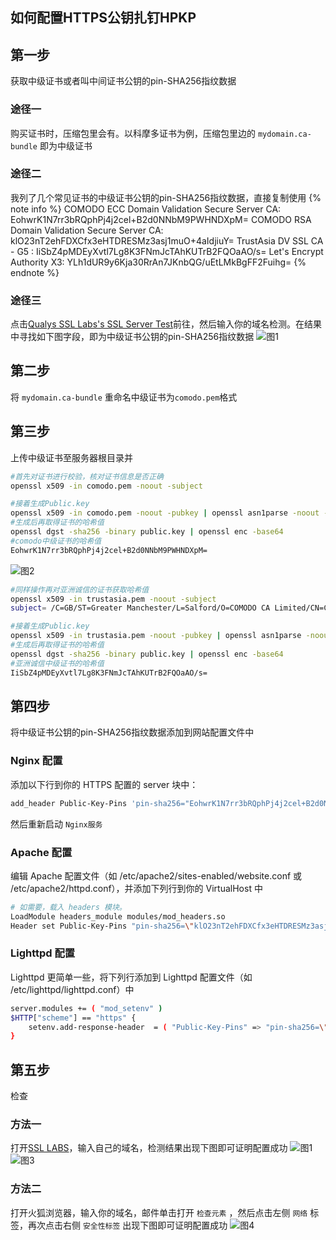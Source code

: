 ## 如何配置HTTPS公钥扎钉HPKP

## 第一步
获取中级证书或者叫中间证书公钥的pin-SHA256指纹数据

### 途径一
购买证书时，压缩包里会有。以科摩多证书为例，压缩包里边的 `mydomain.ca-bundle` 即为中级证书

### 途径二
我列了几个常见证书的中级证书公钥的pin-SHA256指纹数据，直接复制使用
{% note info %}
COMODO ECC Domain Validation Secure Server CA:
EohwrK1N7rr3bRQphPj4j2cel+B2d0NNbM9PWHNDXpM=
COMODO RSA Domain Validation Secure Server CA:
klO23nT2ehFDXCfx3eHTDRESMz3asj1muO+4aIdjiuY=
TrustAsia DV SSL CA - G5 :
IiSbZ4pMDEyXvtl7Lg8K3FNmJcTAhKUTrB2FQOaAO/s=
Let's Encrypt Authority X3:
YLh1dUR9y6Kja30RrAn7JKnbQG/uEtLMkBgFF2Fuihg=
{% endnote %}

### 途径三
点击[Qualys SSL Labs's SSL Server Test](https://www.ssllabs.com/ssltest/index.html)前往，然后输入你的域名检测。在结果中寻找如下图字段，即为中级证书公钥的pin-SHA256指纹数据
![图1](https://cdn.drixn.com/img/src/HSTS-HPKP006.jpg)

## 第二步
将 `mydomain.ca-bundle` 重命名中级证书为`comodo.pem`格式

## 第三步
上传中级证书至服务器根目录并
``` bash
#首先对证书进行校验，核对证书信息是否正确
openssl x509 -in comodo.pem -noout -subject
```

``` bash
#接着生成Public.key
openssl x509 -in comodo.pem -noout -pubkey | openssl asn1parse -noout -inform pem -out public.key
#生成后再取得证书的哈希值
openssl dgst -sha256 -binary public.key | openssl enc -base64
#comodo中级证书的哈希值
EohwrK1N7rr3bRQphPj4j2cel+B2d0NNbM9PWHNDXpM=
```
![图2](https://cdn.drixn.com/img/src/HSTS-HPKP005.png)

``` bash
#同样操作再对亚洲诚信的证书获取哈希值
openssl x509 -in trustasia.pem -noout -subject
subject= /C=GB/ST=Greater Manchester/L=Salford/O=COMODO CA Limited/CN=COMODO RSA Domain Validation Secure Server CA
```

``` bash
#接着生成Public.key
openssl x509 -in trustasia.pem -noout -pubkey | openssl asn1parse -noout -inform pem -out public.key
#生成后再取得证书的哈希值
openssl dgst -sha256 -binary public.key | openssl enc -base64
#亚洲诚信中级证书的哈希值
IiSbZ4pMDEyXvtl7Lg8K3FNmJcTAhKUTrB2FQOaAO/s= 
```

## 第四步
将中级证书公钥的pin-SHA256指纹数据添加到网站配置文件中

### Nginx 配置
添加以下行到你的 HTTPS 配置的 server 块中：
``` bash
add_header Public-Key-Pins 'pin-sha256="EohwrK1N7rr3bRQphPj4j2cel+B2d0NNbM9PWHNDXpM="; pin-sha256="IiSbZ4pMDEyXvtl7Lg8K3FNmJcTAhKUTrB2FQOaAO/s="; max-age=63072000; includeSubDomains';
```
然后重新启动 `Nginx服务`


### Apache 配置
编辑 Apache 配置文件（如 /etc/apache2/sites-enabled/website.conf 或 /etc/apache2/httpd.conf），并添加下列行到你的 VirtualHost 中
``` bash
# 如需要，载入 headers 模块。
LoadModule headers_module modules/mod_headers.so
Header set Public-Key-Pins "pin-sha256=\"klO23nT2ehFDXCfx3eHTDRESMz3asj1muO+4aIdjiuY=\"; pin-sha256=\"633lt352PKRXbOwf4xSEa1M517scpD3l5f79xMD9r9Q=\"; max-age=2592000; ncludeSubDomains"
```

### Lighttpd 配置
Lighttpd 更简单一些，将下列行添加到 Lighttpd 配置文件（如 /etc/lighttpd/lighttpd.conf）中
``` bash
server.modules += ( "mod_setenv" )
$HTTP["scheme"] == "https" {
    setenv.add-response-header  = ( "Public-Key-Pins" => "pin-sha256=\"klO23nT2ehFDXCfx3eHTDRESMz3asj1muO+4aIdjiuY=\"; pin-sha256=\"633lt352PKRXbOwf4xSEa1M517scpD3l5f79xMD9r9Q=\"; max-age=2592000; includeSubDomains")
}
```

## 第五步
检查
### 方法一
打开[SSL LABS](https://www.ssllabs.com/ssltest/index.html)，输入自己的域名，检测结果出现下图即可证明配置成功
![图1](https://cdn.drixn.com/img/src/HPKP000.jpg)
![图3](https://cdn.drixn.com/img/src/HSTS-HPKP001.png)

### 方法二
打开火狐浏览器，输入你的域名，邮件单击打开 `检查元素` ，然后点击左侧 `网络` 标签，再次点击右侧 `安全性标签` 出现下图即可证明配置成功
![图4](https://cdn.drixn.com/img/src/HSTS-HPKP002.jpg)






